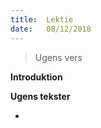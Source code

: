```yaml
---
title:  Lektie
date:   08/12/2018
---
```


> <p>Ugens vers</p>
>

**Introduktion**



**Ugens tekster**

*
